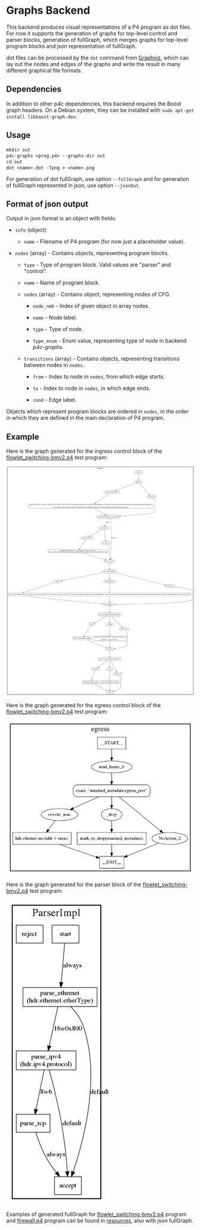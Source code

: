 # Graphs Backend

This backend produces visual representations of a P4 program as dot files. For
now it supports the generation of graphs for top-level control and parser blocks,
generation of fullGraph, which merges graphs for top-level program blocks and
json representation of fullGraph.

dot files can be processed by the `dot` command from
[Graphviz](http://graphviz.org), which can lay out the nodes and
edges of the graphs and write the result in many different graphical
file formats.

## Dependencies

In addition to other p4c dependencies, this backend requires the Boost graph
headers. On a Debian system, they can be installed with `sudo apt-get install
libboost-graph-dev`.

## Usage

```
mkdir out
p4c-graphs <prog.p4> --graphs-dir out
cd out
dot <name>.dot -Tpng > <name>.png
```

For generation of dot fullGraph, use option `--fullGraph` and 
for generation of fullGraph represented in json, use option `--jsonOut`.

## Format of json output

Output in json format is an object with fields:

- `info` (object)

    - `name` - Filename of P4 program (for now just a placeholder value).
    
- `nodes` (array) - Contains objects, representing program blocks.

    - `type` - Type of program block. Valid values are "parser" and "control".
    
    - `name` - Name of program block.
    
    - `nodes` (array) - Contains object, representing nodes of CFG.
    
        - `node_nmb` - Index of given object in array nodes.
        
        - `name` - Node label.
        
        - `type` - Type of node.
        
        - `type_enum` - Enum value, representing type of node in backend *p4c-graphs*. 
        
    - `transitions` (array) - Contains objects, representing transitions between nodes in `nodes`.
    
        - `from` - Index to node in `nodes`, from which edge starts.
        
        - `to` - Index to node in `nodes`, in which edge ends.
        
        - `cond` - Edge label.
        
Objects which represent program blocks are ordered in `nodes`, in the order in which they are defined in the main declaration of P4 program.

## Example

Here is the graph generated for the ingress control block of the
[flowlet_switching-bmv2.p4](../../testdata/p4_16_samples/flowlet_switching-bmv2.p4)
test program:

![Flowlet switching ingress graph](resources/flowlet_switching-bmv2.ingress.png)

Here is the graph generated for the egress control block of the
[flowlet_switching-bmv2.p4](../../testdata/p4_16_samples/flowlet_switching-bmv2.p4)
test program:

![Flowlet switching egress graph](resources/flowlet_switching-bmv2.egress.png)

Here is the graph generated for the parser block of the
[flowlet_switching-bmv2.p4](../../testdata/p4_16_samples/flowlet_switching-bmv2.p4)
test program:

![Flowlet switching ingress graph](resources/flowlet_switching-bmv2.parser.png)

Examples of generated fullGraph for [flowlet_switching-bmv2.p4](../../testdata/p4_16_samples/flowlet_switching-bmv2.p4) program
and [firewall.p4](https://github.com/p4lang/tutorials/blob/master/exercises/firewall/solution/firewall.p4) program
can be found in [resources](resources/), also with json fullGraph.